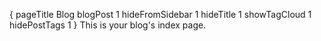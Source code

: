 {
    pageTitle Blog
    blogPost 1
    hideFromSidebar 1
    hideTitle 1
    showTagCloud 1
    hidePostTags 1
}
This is your blog's index page.
